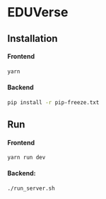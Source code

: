 # EDUVerse

## Installation
#### Frontend
```bash
yarn
```

#### Backend
```bash
pip install -r pip-freeze.txt
```

## Run
#### Frontend

```
yarn run dev
```

#### Backend:
```
./run_server.sh
```

